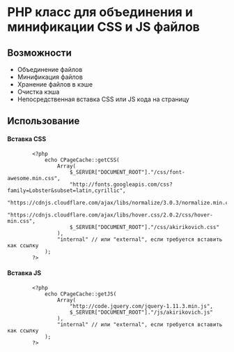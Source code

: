 # PHP класс для объединения и минификации CSS и JS файлов

## Возможности

* Объединение файлов
* Минификация файлов
* Хранение файлов в кэше
* Очистка кэша
* Непосредственная вставка CSS или JS кода на страницу

## Использование

#### Вставка CSS
```
		<?php
			echo CPageCache::getCSS(
				Array(
					$_SERVER["DOCUMENT_ROOT"]."/css/font-awesome.min.css",
					"http://fonts.googleapis.com/css?family=Lobster&subset=latin,cyrillic",
					"https://cdnjs.cloudflare.com/ajax/libs/normalize/3.0.3/normalize.min.css",
					"https://cdnjs.cloudflare.com/ajax/libs/hover.css/2.0.2/css/hover-min.css",
					$_SERVER["DOCUMENT_ROOT"]."/css/akirikovich.css"
				),
				"internal" // или "external", если требуется вставить как ссылку
			);
		?>
```

#### Вставка JS
```
		<?php
			echo CPageCache::getJS(
				Array(
					"http://code.jquery.com/jquery-1.11.3.min.js",
					$_SERVER["DOCUMENT_ROOT"]."/js/akirikovich.js"
				),
				"internal" // или "external", если требуется вставить как ссылку
			);
		?>
```

